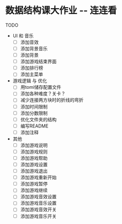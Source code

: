 # 数据结构课大作业 -- 连连看

TODO
- UI 和 音乐
    -   [ ] 添加音效
    -   [ ] 添加背景音乐
    -   [ ] 添加背景
    -   [ ] 添加游戏结束界面
    -   [ ] 添加排行榜
    -   [ ] 添加主菜单

- 游戏逻辑 与 优化
    -   [ ] 用tomi储存配置文件
    -   [ ] 添加各种难度？关卡？
    -   [ ] 减少连接两方块时的折线的弯折
    -   [ ] 添加时间限制
    -   [ ] 添加分数限制
    -   [ ] 优化文件夹的结构
    -   [ ] 编写README
    -   [ ] 添加注释

- 其他
    -   [ ] 添加游戏说明
    -   [ ] 添加游戏规则
    -   [ ] 添加游戏帮助
    -   [ ] 添加游戏设置
    -   [ ] 添加游戏退出
    -   [ ] 添加游戏重新开始
    -   [ ] 添加游戏暂停
    -   [ ] 添加游戏继续
    -   [ ] 添加游戏音效设置
    -   [ ] 添加游戏音乐设置
    -   [ ] 添加游戏音效开关
    -   [ ] 添加游戏音乐开关